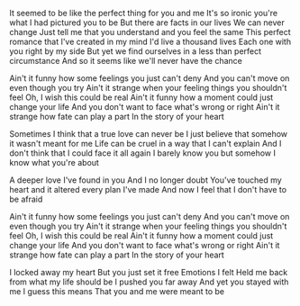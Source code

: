 It seemed to be like the perfect thing for you and me
It's so ironic you're what I had pictured you to be
But there are facts in our lives
We can never change
Just tell me that you understand and you feel the same
This perfect romance that I've created in my mind
I'd live a thousand lives
Each one with you right by my side
But yet we find ourselves in a less than perfect circumstance
And so it seems like we'll never have the chance

Ain't it funny how some feelings you just can't deny
And you can't move on even though you try
Ain't it strange when your feeling things you shouldn't feel
Oh, I wish this could be real
Ain't it funny how a moment could just change your life
And you don't want to face what's wrong or right
Ain't it strange how fate can play a part
In the story of your heart

Sometimes I think that a true love can never be
I just believe that somehow it wasn't meant for me
Life can be cruel in a way that I can't explain
And I don't think that I could face it all again
I barely know you but somehow I know what you're about

A deeper love I've found in you
And I no longer doubt
You've touched my heart and it altered every plan I've made
And now I feel that I don't have to be afraid

Ain't it funny how some feelings you just can't deny
And you can't move on even though you try
Ain't it strange when your feeling things you shouldn't feel
Oh, I wish this could be real
Ain't it funny how a moment could just change your life
And you don't want to face what's wrong or right
Ain't it strange how fate can play a part
In the story of your heart

I locked away my heart
But you just set it free
Emotions I felt
Held me back from what my life should be
I pushed you far away
And yet you stayed with me
I guess this means
That you and me were meant to be
